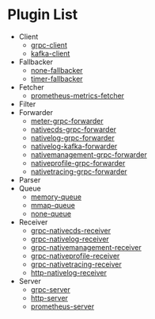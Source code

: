 # Plugin List
- Client
	- [grpc-client](./client_grpc-client.md)
	- [kafka-client](./client_kafka-client.md)
- Fallbacker
	- [none-fallbacker](./fallbacker_none-fallbacker.md)
	- [timer-fallbacker](./fallbacker_timer-fallbacker.md)
- Fetcher
	- [prometheus-metrics-fetcher](./fetcher_prometheus-metrics-fetcher.md)
- Filter
- Forwarder
	- [meter-grpc-forwarder](./forwarder_meter-grpc-forwarder.md)
	- [nativecds-grpc-forwarder](./forwarder_nativecds-grpc-forwarder.md)
	- [nativelog-grpc-forwarder](./forwarder_nativelog-grpc-forwarder.md)
	- [nativelog-kafka-forwarder](./forwarder_nativelog-kafka-forwarder.md)
	- [nativemanagement-grpc-forwarder](./forwarder_nativemanagement-grpc-forwarder.md)
	- [nativeprofile-grpc-forwarder](./forwarder_nativeprofile-grpc-forwarder.md)
	- [nativetracing-grpc-forwarder](./forwarder_nativetracing-grpc-forwarder.md)
- Parser
- Queue
	- [memory-queue](./queue_memory-queue.md)
	- [mmap-queue](./queue_mmap-queue.md)
	- [none-queue](./queue_none-queue.md)
- Receiver
	- [grpc-nativecds-receiver](./receiver_grpc-nativecds-receiver.md)
	- [grpc-nativelog-receiver](./receiver_grpc-nativelog-receiver.md)
	- [grpc-nativemanagement-receiver](./receiver_grpc-nativemanagement-receiver.md)
	- [grpc-nativeprofile-receiver](./receiver_grpc-nativeprofile-receiver.md)
	- [grpc-nativetracing-receiver](./receiver_grpc-nativetracing-receiver.md)
	- [http-nativelog-receiver](./receiver_http-nativelog-receiver.md)
- Server
	- [grpc-server](./server_grpc-server.md)
	- [http-server](./server_http-server.md)
	- [prometheus-server](./server_prometheus-server.md)
